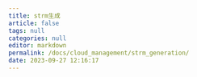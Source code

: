 ```yaml
---
title: strm生成
article: false
tags: null
categories: null
editor: markdown
permalink: /docs/cloud_management/strm_generation/
date: 2023-09-27 12:16:17
---
```

